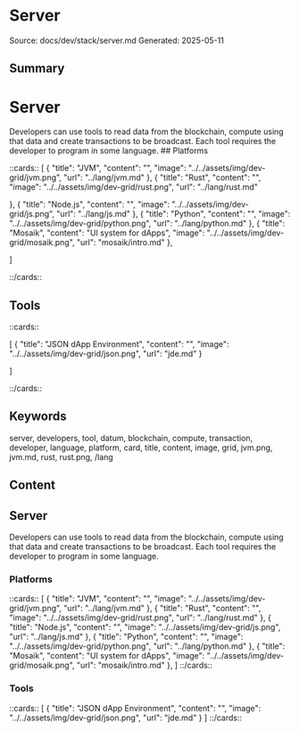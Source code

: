 # Server
Source: docs/dev/stack/server.md
Generated: 2025-05-11

## Summary
# Server

Developers can use tools to read data from the blockchain, compute using that data and create transactions to be broadcast. Each tool requires the developer to program in some language. ## Platforms

::cards:: [
  {
    "title": "JVM",
    "content": "",
    "image": "../../assets/img/dev-grid/jvm.png",
    "url": "../lang/jvm.md"
  },
  {
    "title": "Rust",
    "content": "",
    "image": "../../assets/img/dev-grid/rust.png",
    "url": "../lang/rust.md"

  },
  {
    "title": "Node.js",
    "content": "",
    "image": "../../assets/img/dev-grid/js.png",
    "url": "../lang/js.md"
  },
  {
    "title": "Python",
    "content": "",
    "image": "../../assets/img/dev-grid/python.png",
    "url": "../lang/python.md"
  },
  {
    "title": "Mosaik",
    "content": "UI system for dApps",
    "image": "../../assets/img/dev-grid/mosaik.png",
    "url": "mosaik/intro.md"
  },


]

::/cards::








## Tools

::cards::

[
  {
    "title": "JSON dApp Environment",
    "content": "",
    "image": "../../assets/img/dev-grid/json.png",
    "url": "jde.md"
  }


]

::/cards::

## Keywords
server, developers, tool, datum, blockchain, compute, transaction, developer, language, platform, card, title, content, image, grid, jvm.png, jvm.md, rust, rust.png, /lang

## Content
## Server
Developers can use tools to read data from the blockchain, compute using that data and create transactions to be broadcast. Each tool requires the developer to program in some language.

### Platforms
::cards::
[
  {
    "title": "JVM",
    "content": "",
    "image": "../../assets/img/dev-grid/jvm.png",
    "url": "../lang/jvm.md"
  },
  {
    "title": "Rust",
    "content": "",
    "image": "../../assets/img/dev-grid/rust.png",
    "url": "../lang/rust.md"
},
  {
    "title": "Node.js",
    "content": "",
    "image": "../../assets/img/dev-grid/js.png",
    "url": "../lang/js.md"
  },
  {
    "title": "Python",
    "content": "",
    "image": "../../assets/img/dev-grid/python.png",
    "url": "../lang/python.md"
  },
  {
    "title": "Mosaik",
    "content": "UI system for dApps",
    "image": "../../assets/img/dev-grid/mosaik.png",
    "url": "mosaik/intro.md"
  },
]
::/cards::

### Tools
::cards::
[
  {
    "title": "JSON dApp Environment",
    "content": "",
    "image": "../../assets/img/dev-grid/json.png",
    "url": "jde.md"
  }
]
::/cards::
